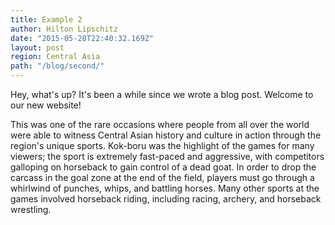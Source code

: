 ```yaml
---
title: Example 2
author: Hilton Lipschitz  
date: "2015-05-28T22:40:32.169Z"
layout: post
region: Central Asia
path: "/blog/second/"
---
```


Hey, what's up? It's been a while since we wrote a blog post. Welcome to our new website!

This was one of the rare occasions where people from all over the world were able to witness Central Asian history and culture in action through the region's unique sports. Kok-boru was the highlight of the games for many viewers; the sport is extremely fast-paced and aggressive, with competitors galloping on horseback to gain control of a dead goat. In order to drop the carcass in the goal zone at the end of the field, players must go through a whirlwind of punches, whips, and battling horses. Many other sports at the games involved horseback riding, including racing, archery, and horseback wrestling.
